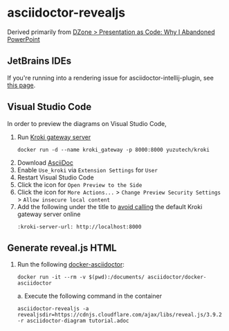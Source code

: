 # asciidoctor-revealjs

Derived primarily from [DZone > Presentation as Code: Why I Abandoned PowerPoint](https://dzone.com/articles/presentation-as-code-why-i-abandoned-powerpoint)

## JetBrains IDEs

If you're running into a rendering issue for asciidoctor-intellij-plugin, see [this page](https://github.com/asciidoctor/asciidoctor-intellij-plugin/issues/191).

## Visual Studio Code

In order to preview the diagrams on Visual Studio Code,

1. Run [Kroki gateway server](https://docs.kroki.io/kroki/setup/install/#_install_the_kroki_gateway_server)
    ```
    docker run -d --name kroki_gateway -p 8000:8000 yuzutech/kroki
    ```
2. Download [AsciiDoc](https://marketplace.visualstudio.com/items?itemName=asciidoctor.asciidoctor-vscode)
3. Enable `Use_kroki` via `Extension Settings` for `User`
4. Restart Visual Studio Code
5. Click the icon for `Open Preview to the Side`
6. Click the icon for `More Actions...` > `Change Preview Security Settings` > `Allow insecure local content`
6. Add the following under the title to [avoid calling](https://github.com/Mogztter/asciidoctor-kroki#using-your-own-kroki) the default Kroki gateway server online
    ```
    :kroki-server-url: http://localhost:8000
    ```

## Generate reveal.js HTML

1. Run the following [docker-asciidoctor](https://github.com/asciidoctor/docker-asciidoctor#how-to-use-it):
    ```
    docker run -it --rm -v $(pwd):/documents/ asciidoctor/docker-asciidoctor
    ```
    a. Execute the following command in the container
    ```
    asciidoctor-revealjs -a revealjsdir=https://cdnjs.cloudflare.com/ajax/libs/reveal.js/3.9.2 -r asciidoctor-diagram tutorial.adoc
    ```
